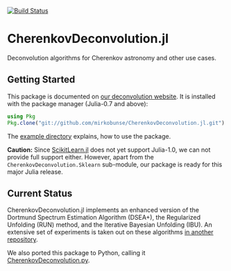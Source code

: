 [![Build Status](https://travis-ci.org/mirkobunse/CherenkovDeconvolution.jl.svg?branch=master)](https://travis-ci.org/mirkobunse/CherenkovDeconvolution.jl)

# CherenkovDeconvolution.jl

Deconvolution algorithms for Cherenkov astronomy and other use cases.



## Getting Started

This package is documented on [our deconvolution website](https://sfb876.tu-dortmund.de/deconvolution).
It is installed with the package manager (Julia-0.7 and above):

```julia
using Pkg
Pkg.clone("git://github.com/mirkobunse/CherenkovDeconvolution.jl.git")
```

The [example directory](https://github.com/mirkobunse/CherenkovDeconvolution.jl/tree/master/example)
explains, how to use the package.

**Caution:** Since [ScikitLearn.jl](https://github.com/cstjean/ScikitLearn.jl) does not yet
support Julia-1.0, we can not provide full support either. However, apart from the
`CherenkovDeconvolution.Sklearn` sub-module, our package is ready for this major Julia release.



## Current Status

CherenkovDeconvolution.jl implements an enhanced version of the Dortmund Spectrum Estimation Algorithm (DSEA+),
the Regularized Unfolding (RUN) method, and the Iterative Bayesian Unfolding (IBU).
An extensive set of experiments is taken out on these algorithms [in another repository](https://github.com/mirkobunse/deconv-exp).

We also ported this package to Python, calling it [CherenkovDeconvolution.py](https://github.com/mirkobunse/CherenkovDeconvolution.py).


